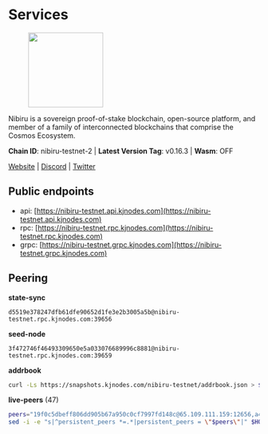 # Services

<figure><img src="https://raw.githubusercontent.com/kj89/testnet_manuals/main/pingpub/logos/nibiru.png" width="150" alt=""><figcaption></figcaption></figure>

Nibiru is a sovereign proof-of-stake blockchain, open-source platform,  and member of a family of interconnected blockchains that comprise the Cosmos Ecosystem.

**Chain ID**: nibiru-testnet-2 | **Latest Version Tag**: v0.16.3 | **Wasm**: OFF

[Website](https://nibiru.fi) | [Discord](https://discord.gg/nibiru) | [Twitter](https://twitter.com/NibiruChain)


## Public endpoints

* api: [https://nibiru-testnet.api.kjnodes.com](https://nibiru-testnet.api.kjnodes.com)
* rpc: [https://nibiru-testnet.rpc.kjnodes.com](https://nibiru-testnet.rpc.kjnodes.com)
* grpc: [https://nibiru-testnet.grpc.kjnodes.com](https://nibiru-testnet.grpc.kjnodes.com)

## Peering

**state-sync**

```text
d5519e378247dfb61dfe90652d1fe3e2b3005a5b@nibiru-testnet.rpc.kjnodes.com:39656
```

**seed-node**

```text
3f472746f46493309650e5a033076689996c8881@nibiru-testnet.rpc.kjnodes.com:39659
```

**addrbook**
```bash
curl -Ls https://snapshots.kjnodes.com/nibiru-testnet/addrbook.json > $HOME/.nibid/config/addrbook.json
```

**live-peers** (47)
```bash
peers="19f0c5dbeff806dd905b67a950c0cf7997fd148c@65.109.111.159:12656,a422bbf59756a9584ddc6f97a8b96bb15b596db7@34.73.61.37:26656,d5519e378247dfb61dfe90652d1fe3e2b3005a5b@65.109.68.190:39656,d162a62795c122a4445dce8dcb7265851ae1012a@65.108.103.190:26656,911a6a9a932f21326e4947d492ff03c405e9039e@65.109.86.236:27656,da7e0cc65dc2e424fcd25d2c2fd9eaa4fa0dac49@185.207.251.237:26656,161ab0998e2f28995d6c0c43b5a1f0a6b2cde681@165.22.15.151:26656,6a098f2de3628f0107fbd50876e9c2c89f627d7f@94.103.91.28:39656,2ec6cb2a83c178fb490a992a3bd6a5c142c3fc61@135.181.20.30:26656,858ddaf58e566918591802ba04ce3647c5b01707@65.109.106.91:15656,794f2f7e5bb4e9b1e7e752c3d7df76a8db824151@65.109.30.12:61756,3939da5da8d8a31e6af2cb6d7bdcb222ff2487eb@65.109.14.69:39656,0e07d1c2c5eaeffaa61d70be990d28bff450cdb2@84.46.243.157:39656,eb65c95ea745d1cb5f66e2fda5d5e1029f4dc43d@5.161.43.109:26656,756a7ac7c297a6b0c5015501ad7ad484867c8c96@213.246.39.53:26656,be50e4505596df166f1e28e22fe49d0b49651eb5@178.121.175.205:12656,e55d8746ad30e0d11ebe0aa3792c46713375edcc@135.181.2.104:26656,9ca622adcf1ef0e7348551d4f79268f706cd3a88@65.108.195.235:36656,5ef59d8905bbd2bff62e06c391bfcccd5b4f23a9@188.34.202.151:26656,d7185d6b0d6a7dbe8c45e1fddfa0165dfdba01c0@38.242.150.132:39656,a575313137ddc0dae09fc79ad5558f2ca25867af@199.175.98.114:26656,2b551f4f0d14ff63ca1d374ad513949eb43faa29@178.208.86.44:26656,5c2a752c9b1952dbed075c56c600c3a79b58c395@195.3.220.140:27046,07ceb2307fe81146cd14acadc04d5592e9949474@38.242.252.41:26656,16cc3546082b849a65f38abb20bfa35f04e8baa8@65.21.155.212:26656,7146bd0ccbda4bedb5cdb92cd948777c07979534@194.163.177.199:26656,09de7d3f5acc5e421247a582aa50d601571415fb@38.242.202.200:26656,5eecfdf089428a5a8e52d05d18aae1ad8503d14c@65.108.141.109:19656,656465577c4a24380265725e17bffcd13816d6bc@84.46.246.196:26656,28b4edaa68e1ccb4f9906f9cbfabf1d10cab69aa@109.123.244.26:26656,097262b931c9493d47ee73ceb408989dff8cb626@45.10.154.160:26656,1fd4ec1dd9eafc2583f39061e516f90bc5e75d24@34.84.17.131:26656,cb60a6445ec222fce7b492e5d7471cd865fe22c9@109.123.251.90:26656,02c684ca8f2b6253c06c12f9d98f64e99d4a3bd9@42.119.76.14:26656,7b48063c94fc1a131da7254c9b018e0e88c5fe1a@84.46.240.85:26656,04569d22565caa03cedb89f835b86bb8e7510585@154.53.50.44:26656,6909b8c2da8f94641f3f298e0ae992673bfcaf47@162.55.242.150:28656,ae5ce9c56a177c21dff9ba4edf696bee83899fae@176.57.150.184:26656,e63604bb6323eaafb02a72cb825d770fd7f1998c@65.109.70.23:19856,84ddf1d4c2f225ccd6cc4210e5aa940246e0f05f@185.135.137.238:26656,98cd8731c51773aefdbfc11817efc1edc19d8eef@65.109.11.235:39656,35d8f676cf4db0f4ed7f3a8750daf8010797bdc4@135.181.116.109:29786,c3bc712aaf85ab312b8b723c7e8a905958703fd3@143.110.152.30:26656,fc1ed6152c28a8da7c7cc50117a412291cf3894e@194.163.140.212:26656,932c63e9db46e7ebc302d538ab45c50cf87c2e24@185.245.182.141:26656,f339145a82de4dfc1dc1ade982cdd25a21f0ff30@38.242.228.227:26656,bcb7b7075e9ae60cd3f48469548e636756018b01@89.187.50.152:26656"
sed -i -e "s|^persistent_peers *=.*|persistent_peers = \"$peers\"|" $HOME/.nibid/config/config.toml
```
